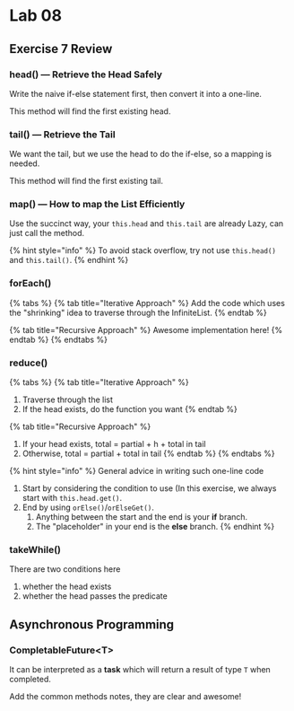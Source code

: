 # Lab 08

## Exercise 7 Review

### head() — Retrieve the Head Safely

Write the naive if-else statement first, then convert it into a one-line.

This method will find the first existing head.

### tail() — Retrieve the Tail

We want the tail, but we use the head to do the if-else, so a mapping is needed.

This method will find the first existing tail.

### map() — How to map the List Efficiently

Use the succinct way, your `this.head` and `this.tail` are already Lazy, can just call the method.

{% hint style="info" %}
To avoid stack overflow, try not use `this.head()` and `this.tail()`.
{% endhint %}

### forEach()

{% tabs %}
{% tab title="Iterative Approach" %}
Add the code which uses the "shrinking" idea to traverse through the InfiniteList.
{% endtab %}

{% tab title="Recursive Approach" %}
Awesome implementation here!
{% endtab %}
{% endtabs %}

### reduce()

{% tabs %}
{% tab title="Iterative Approach" %}
1. Traverse through the list
2. If the head exists, do the function you want
{% endtab %}

{% tab title="Recursive Approach" %}
1. If your head exists, total = partial + h + total in tail
2. Otherwise, total = partial + total in tail
{% endtab %}
{% endtabs %}

{% hint style="info" %}
General advice in writing such one-line code

1. Start by considering the condition to use (In this exercise, we always start with `this.head.get()`.
2. End by using `orElse()`/`orElseGet()`.&#x20;
   1. Anything between the start and the end is your **if** branch.
   2. The "placeholder" in your end is the **else** branch.
{% endhint %}

### takeWhile()

There are two conditions here

1. whether the head exists
2. whether the head passes the predicate

## Asynchronous Programming

### CompletableFuture\<T>

It can be interpreted as a **task** which will return a result of type `T` when completed.

Add the common methods notes, they are clear and awesome!
